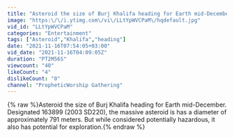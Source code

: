 ```yaml
---
title: "Asteroid the size of Burj Khalifa heading for Earth mid-December"
image: "https:\/\/i.ytimg.com\/vi\/LLtYpWVCPaM\/hqdefault.jpg"
vid_id: "LLtYpWVCPaM"
categories: "Entertainment"
tags: ["Asteroid","Khalifa","heading"]
date: "2021-11-16T07:54:05+03:00"
vid_date: "2021-11-16T04:09:05Z"
duration: "PT2M56S"
viewcount: "40"
likeCount: "4"
dislikeCount: "0"
channel: "PropheticWorship Gathering"
---
```

{% raw %}Asteroid the size of Burj Khalifa heading for Earth mid-December.<br />Designated 163899 (2003 SD220), the massive asteroid is has a diameter of approximately 791 meters. But while considered potentially hazardous, it also has potential for exploration.{% endraw %}
